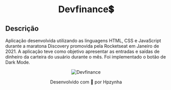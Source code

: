 <h1 align = "center"> Devfinance💲</h1>

<h2 align = "left"> Descrição </h2>
<p>Aplicação desenvolvida utilizando as linguagens HTML, CSS e JavaScript durante a maratona Discovery promovida pela Rocketseat em Janeiro de 2021. A aplicação teve como objetivo apresentar as entradas e saídas de dinheiro da carteira do usuário durante o mês.
Foi implementado o botão de Dark Mode.
</p>

<p align="center">
  <img src="https://media.giphy.com/media/lOu5CUuG8TAWdpcQ1M/giphy.gif?cid=790b7611e6e4aed9a6af8548cd3407180673e8c67c013dd5&rid=giphy.gif&ct=g" alt="Devfinance" />
</p>

<p align="center">Desenvolvido com 💜 por Hpzynha</p>
